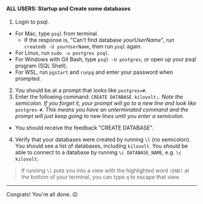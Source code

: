 #### ALL USERS: Startup and Create some databases

1. Login to psql.
  - For Mac, type `psql` from terminal.
    - If the response is, "Can't find database *yourUserName*", run `createdb -U yourUserName`, then run `psql` again.
  - For Linux, run `sudo -u postgres psql`.
  - For Windows with Git Bash, type `psql -U postgres`, or open up your psql program (SQL Shell).
  - For WSL, run `pgstart` and `runpg` and enter your password when prompted.
2. You should be at a prompt that looks like `postgres=#`.
3. Enter the following command: `CREATE DATABASE kilovolt;`. *Note the semicolon. If you forget it, your prompt will go to a new line and look like* `postgres-#`. *This means you have an unterminated command and the prompt will just keep going to new lines until you enter a semicolon*.
  - You should receive the feedback "CREATE DATABASE".
4. Verify that your databases were created by running `\l` (no semicolon). You should see a list of databases, including `kilovolt`. You should be able to connect to a database by running `\c DATABASE_NAME`, e.g. `\c kilovolt`.
> If running `\l` puts you into a view with the highlighted word `(END)` at the bottom of your terminal, you can type `q` to escape that view.

---

Congrats! You're all done. :wink:
